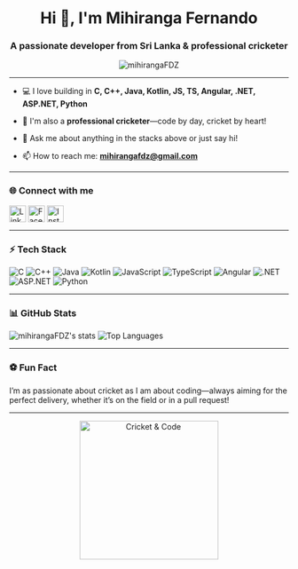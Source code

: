 <h1 align="center">Hi 👋, I'm Mihiranga Fernando</h1>
<h3 align="center">A passionate developer from Sri Lanka & professional cricketer</h3>

<p align="center">
  <img src="https://komarev.com/ghpvc/?username=mihirangaFDZ&label=Profile%20views&color=0e75b6&style=flat" alt="mihirangaFDZ" />
</p>

---

- 💻 I love building in **C, C++, Java, Kotlin, JS, TS, Angular, .NET, ASP.NET, Python**

- 🏏 I'm also a **professional cricketer**—code by day, cricket by heart!

- 💬 Ask me about anything in the stacks above or just say hi!

- 📫 How to reach me: **mihirangafdz@gmail.com**

---

### 🌐 Connect with me

<p align="left">
  <a href="https://www.linkedin.com/in/mihiranga-fernando-10608526a/" target="blank"><img align="center" src="https://cdn.jsdelivr.net/gh/devicons/devicon/icons/linkedin/linkedin-original.svg" alt="LinkedIn" height="30" /></a>
  <a href="https://www.facebook.com/mihiranga.fernando.638452/" target="blank"><img align="center" src="https://cdn.jsdelivr.net/gh/devicons/devicon/icons/facebook/facebook-original.svg" alt="Facebook" height="30" /></a>
  <a href="https://www.instagram.com/mihiranga_18/" target="blank"><img align="center" src="https://cdn.jsdelivr.net/gh/devicons/devicon/icons/instagram/instagram-original.svg" alt="Instagram" height="30" /></a>
</p>

---

### ⚡ Tech Stack

![C](https://img.shields.io/badge/-C-00599C?style=flat-square&logo=c)
![C++](https://img.shields.io/badge/-C++-00599C?style=flat-square&logo=c%2b%2b)
![Java](https://img.shields.io/badge/-Java-007396?style=flat-square&logo=java)
![Kotlin](https://img.shields.io/badge/-Kotlin-0095D5?style=flat-square&logo=kotlin)
![JavaScript](https://img.shields.io/badge/-JavaScript-F7DF1E?style=flat-square&logo=javascript)
![TypeScript](https://img.shields.io/badge/-TypeScript-007ACC?style=flat-square&logo=typescript)
![Angular](https://img.shields.io/badge/-Angular-DD0031?style=flat-square&logo=angular)
![.NET](https://img.shields.io/badge/-.NET-512BD4?style=flat-square&logo=dotnet)
![ASP.NET](https://img.shields.io/badge/-ASP.NET-5C2D91?style=flat-square&logo=dotnet)
![Python](https://img.shields.io/badge/-Python-3776AB?style=flat-square&logo=python)

---

### 📊 GitHub Stats

<p align="left">
  <img src="https://github-readme-stats.vercel.app/api?username=mihirangaFDZ&show_icons=true&theme=radical" alt="mihirangaFDZ's stats" />
  <img src="https://github-readme-stats.vercel.app/api/top-langs/?username=mihirangaFDZ&layout=compact&theme=radical" alt="Top Languages" />
</p>

---

### ⚽ Fun Fact

I’m as passionate about cricket as I am about coding—always aiming for the perfect delivery, whether it’s on the field or in a pull request!

---

<p align="center">
  <img src="https://github.com/mihirangaFDZ/mihirangaFDZ/raw/main/cricket-coding.gif" width="250" alt="Cricket & Code" />
</p>
